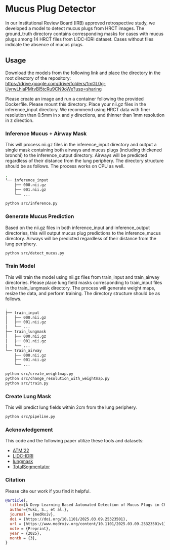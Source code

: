 # Mucus Plug Detector

In our Institutional Review Board (IRB) approved retrospective study, we developed a model to detect mucus plugs from HRCT images. The ground_truth directory contains corresponding masks for cases with mucus plugs among 14 HRCT files from LIDC-IDRI dataset. Cases without files indicate the absence of mucus plugs.

## Usage

Download the models from the following link and place the directory in the root directory of the repository:
https://drive.google.com/drive/folders/1mGL0g-UyrwLhiaPMtvBl5tcRu9CN9oWe?usp=sharing

Please create an image and run a container following the provided Dockerfile. Please mount this directory.
Place your nii.gz files in the inference_input directory.
We recommend using HRCT data with finer resolution than 0.5mm in x and y directions, and thinner than 1mm resolution in z direction.

### Inference Mucus + Airway Mask
This will process nii.gz files in the inference_input directory and output a single mask containing both airways and mucus plugs (including thickened bronchi) to the inference_output directory. Airways will be predicted regardless of their distance from the lung periphery.
The directory structure should be as follows. The process works on CPU as well.


```bash
.
└── inference_input
    ├── 000.nii.gz
    ├── 001.nii.gz
    └── ...
```

```bash
python src/inference.py
```

### Generate Mucus Prediction
Based on the nii.gz files in both inference_input and inference_output directories, this will output mucus plug predictions to the inference_mucus directory. Airways will be predicted regardless of their distance from the lung periphery.


```bash
python src/detect_mucus.py
```

### Train Model
This will train the model using nii.gz files from train_input and train_airway directories.
Please place lung field masks corresponding to train_input files in the train_lungmask directory.
The process will generate weight maps, resize the data, and perform training.
The directory structure should be as follows.


```bash
.
├── train_input
│   ├── 000.nii.gz
│   ├── 001.nii.gz
│   └── ...
├── train_lungmask
│   ├── 000.nii.gz
│   ├── 001.nii.gz
│   └── ...
└── train_airway
    ├── 000.nii.gz
    ├── 001.nii.gz
    └── ...
```


```bash
python src/create_weightmap.py
python src/change_resolution_with_weightmap.py
python src/train.py
```

### Create Lung Mask
This will predict lung fields within 2cm from the lung periphery.


```bash
python src/pipeline.py
```

### Acknowledgement

This code and the following paper utilize these tools and datasets:

- [ATM'22](https://atm22.grand-challenge.org/)
- [LIDC-IDRI](https://www.cancerimagingarchive.net/collection/lidc-idri/)
- [lungmask](https://github.com/JoHof/lungmask)
- [TotalSegmentator](https://github.com/wasserth/TotalSegmentator)



### Citation

Please cite our work if you find it helpful.

```bibtex
@article{,
  title={A Deep Learning Based Automated Detection of Mucus Plugs in Chest CT},
  author={Yuki, S., et al.},
  journal = {medRxiv},
  doi = {https://doi.org/10.1101/2025.03.09.25323501},
  url = {https://www.medrxiv.org/content/10.1101/2025.03.09.25323501v1},
  note = {Preprint},
  year = {2025},
  month = {3},
}
```
